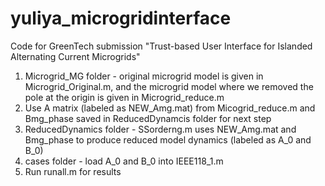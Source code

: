 # yuliya_microgridinterface

Code for GreenTech submission "Trust-based User Interface for Islanded Alternating Current Microgrids"

1. Microgrid_MG folder - original microgrid model is given in Microgrid_Original.m, and the microgrid model where we removed the pole at the origin is given in Microgrid_reduce.m
2. Use A matrix (labeled as NEW_Amg.mat) from Micogrid_reduce.m and Bmg_phase saved in ReducedDynamcis folder for next step
3. ReducedDynamics folder - SSorderng.m uses NEW_Amg.mat and Bmg_phase to produce reduced model dynamics (labeled as A_0 and B_0)
4. cases folder - load A_0 and B_0 into IEEE118_1.m
5. Run runall.m for results

